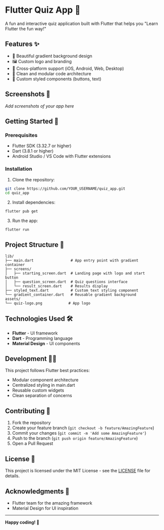# Flutter Quiz App 🎯

A fun and interactive quiz application built with Flutter that helps you "Learn Flutter the fun way!"

## Features ✨

- 🎨 Beautiful gradient background design
- 🖼️ Custom logo and branding
- 📱 Cross-platform support (iOS, Android, Web, Desktop)
- 🎯 Clean and modular code architecture
- 🔘 Custom styled components (buttons, text)

## Screenshots 📸

*Add screenshots of your app here*

## Getting Started 🚀

### Prerequisites
- Flutter SDK (3.32.7 or higher)
- Dart (3.8.1 or higher)
- Android Studio / VS Code with Flutter extensions

### Installation

1. Clone the repository:
```bash
git clone https://github.com/YOUR_USERNAME/quiz_app.git
cd quiz_app
```

2. Install dependencies:
```bash
flutter pub get
```

3. Run the app:
```bash
flutter run
```

## Project Structure 📁

```
lib/
├── main.dart                 # App entry point with gradient container
├── screens/
│   ├── starting_screen.dart  # Landing page with logo and start button
│   ├── question_screen.dart  # Quiz questions interface
│   └── result_screen.dart    # Results display
├── styled_text.dart          # Custom text styling component
└── gradient_container.dart   # Reusable gradient background
assets/
└── quiz-logo.png            # App logo
```

## Technologies Used 🛠️

- **Flutter** - UI framework
- **Dart** - Programming language
- **Material Design** - UI components

## Development 👨‍💻

This project follows Flutter best practices:
- Modular component architecture
- Centralized styling in main.dart
- Reusable custom widgets
- Clean separation of concerns

## Contributing 🤝

1. Fork the repository
2. Create your feature branch (`git checkout -b feature/AmazingFeature`)
3. Commit your changes (`git commit -m 'Add some AmazingFeature'`)
4. Push to the branch (`git push origin feature/AmazingFeature`)
5. Open a Pull Request

## License 📄

This project is licensed under the MIT License - see the [LICENSE](LICENSE) file for details.

## Acknowledgments 🙏

- Flutter team for the amazing framework
- Material Design for UI inspiration

---

**Happy coding! 🎉**
